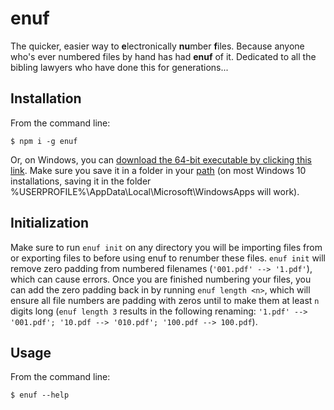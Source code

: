 # enuf
The quicker, easier way to **e**lectronically  **nu**mber **f**iles. Because anyone who's ever numbered files by hand has had **enuf** of it. Dedicated to all the bibling lawyers who have done this for generations...

## Installation
From the command line:
```
$ npm i -g enuf 
```

Or, on Windows, you can [download the 64-bit executable by clicking this link](./enuf.exe). Make sure you save it in a folder in your [path](https://www.computerhope.com/issues/ch000549.htm) (on most Windows 10 installations, saving it in the folder %USERPROFILE%\AppData\Local\Microsoft\WindowsApps will work).

## Initialization
Make sure to run `enuf init` on any directory you will be importing files from or exporting files to before using enuf to renumber these files. `enuf init` will remove zero padding from numbered filenames (`'001.pdf' --> '1.pdf'`), which can cause errors. Once you are finished numbering your files, you can add the zero padding back in by running `enuf length <n>`, which will ensure all file numbers are padding with zeros until to make them at least `n` digits long (`enuf length 3` results in the following renaming: `'1.pdf' --> '001.pdf'; '10.pdf --> '010.pdf'; '100.pdf --> 100.pdf`).

## Usage
From the command line:
```
$ enuf --help

